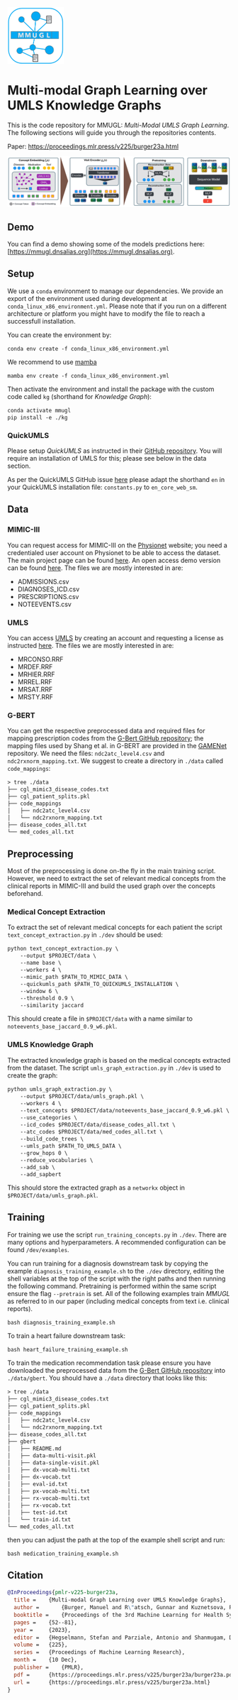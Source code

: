 <img src="./images/logo.png" height="128" width="128" >

# Multi-modal Graph Learning over UMLS Knowledge Graphs

This is the code repository for MMUGL: *Multi-Modal UMLS Graph Learning*. The following sections will guide you through the repositories contents.

Paper: https://proceedings.mlr.press/v225/burger23a.html

![Model Architecture](./images/architecture_wide.png)

## Demo

You can find a demo showing some of the models predictions here: [https://mmugl.dnsalias.org](https://mmugl.dnsalias.org).

## Setup

We use a `conda` environment to manage our dependencies. We provide an export of the environment used during development at `conda_linux_x86_environment.yml`. Please note that if you run on a different architecture or platform you might have to modify the file to reach a successfull installation.

You can create the environment by:
```
conda env create -f conda_linux_x86_environment.yml
```

We recommend to use [mamba](https://mamba.readthedocs.io/en/latest/installation.html)
```
mamba env create -f conda_linux_x86_environment.yml
```

Then activate the environment and install the package with the custom code called `kg` (shorthand for *Knowledge Graph*):
```
conda activate mmugl
pip install -e ./kg
```

### QuickUMLS

Please setup *QuickUMLS* as instructed in their [GitHub repository](https://github.com/Georgetown-IR-Lab/QuickUMLS). You will require an installation
of UMLS for this; please see below in the data section.

As per the QuickUMLS GitHub issue [here](https://github.com/Georgetown-IR-Lab/QuickUMLS/issues/68) please adapt
the shorthand `en` in your QuickUMLS installation file: `constants.py` to `en_core_web_sm`.


## Data

### MIMIC-III

You can request access for MIMIC-III on the [Physionet](https://physionet.org/content/mimiciii/1.4/) website; you need a credentialed user account on Physionet to be able to access the dataset. The main project page can be found [here](https://mimic.mit.edu). An open access demo version can be found [here](https://physionet.org/content/mimiciii-demo/1.4/). The files we are mostly interested in are:

- ADMISSIONS.csv
- DIAGNOSES_ICD.csv
- PRESCRIPTIONS.csv
- NOTEEVENTS.csv

### UMLS

You can access [UMLS](https://www.nlm.nih.gov/research/umls/index.html) by creating an account and requesting a license as instructed [here](https://www.nlm.nih.gov/databases/umls.html).
The files we are mostly interested in are:

- MRCONSO.RRF
- MRDEF.RRF
- MRHIER.RRF
- MRREL.RRF
- MRSAT.RRF
- MRSTY.RRF

### G-BERT

You can get the respective preprocessed data and required files for mapping prescription codes from the [G-Bert GitHub repository](https://github.com/jshang123/G-Bert); the mapping files used by Shang et al.
in G-BERT are provided in the [GAMENet](https://github.com/sjy1203/GAMENet/tree/master/data) repository. We need the files: `ndc2atc_level4.csv` and `ndc2rxnorm_mapping.txt`.
We suggest to create a directory in `./data` called `code_mappings`:

```
> tree ./data
├── cgl_mimic3_disease_codes.txt
├── cgl_patient_splits.pkl
├── code_mappings
│   ├── ndc2atc_level4.csv
│   └── ndc2rxnorm_mapping.txt
├── disease_codes_all.txt
└── med_codes_all.txt
```

## Preprocessing

Most of the preprocessing is done on-the fly in the main training script. However, we need to extract the set
of relevant medical concepts from the clinical reports in MIMIC-III and build the used graph over the concepts
beforehand.

### Medical Concept Extraction

To extract the set of relevant medical concepts for each patient the script `text_concept_extraction.py` in `./dev` should be used:
```
python text_concept_extraction.py \
    --output $PROJECT/data \
    --name base \
    --workers 4 \
    --mimic_path $PATH_TO_MIMIC_DATA \
    --quickumls_path $PATH_TO_QUICKUMLS_INSTALLATION \
    --window 6 \
    --threshold 0.9 \
    --similarity jaccard
```
This should create a file in `$PROJECT/data` with a name similar to `noteevents_base_jaccard_0.9_w6.pkl`.

### UMLS Knowledge Graph

The extracted knowledge graph is based on the medical concepts extracted from the dataset. The script
`umls_graph_extraction.py` in `./dev` is used to create the graph:
```
python umls_graph_extraction.py \
    --output $PROJECT/data/umls_graph.pkl \
    --workers 4 \
    --text_concepts $PROJECT/data/noteevents_base_jaccard_0.9_w6.pkl \
    --use_categories \
    --icd_codes $PROJECT/data/disease_codes_all.txt \
    --atc_codes $PROJECT/data/med_codes_all.txt \
    --build_code_trees \
    --umls_path $PATH_TO_UMLS_DATA \
    --grow_hops 0 \
    --reduce_vocabularies \
    --add_sab \
    --add_sapbert
```
This should store the extracted graph as a `networkx` object in `$PROJECT/data/umls_graph.pkl`.

## Training

For training we use the script `run_training_concepts.py` in `./dev`. There are many options and hyperparameters. A recommended configuration can be found `/dev/examples`.

You can run training for a diagnosis downstream task by copying the example `diagnosis_training_example.sh` to the `./dev` directory, editing
the shell variables at the top of the script with the right paths
 and then running the following command. Pretraining is performed
 within the same script ensure the flag `--pretrain` is set. All
 of the following examples train *MMUGL* as referred to
 in our paper (including medical concepts from text i.e. clinical reports).

```
bash diagnosis_training_example.sh
```

To train a heart failure downstream task:

```
bash heart_failure_training_example.sh
```

To train the medication recommendation task please ensure you have downloaded the
preprocessed data from the [G-Bert GitHub repository](https://github.com/jshang123/G-Bert) into `./data/gbert`.
You should have a `./data` directory that looks like this:

```
> tree ./data
├── cgl_mimic3_disease_codes.txt
├── cgl_patient_splits.pkl
├── code_mappings
│   ├── ndc2atc_level4.csv
│   └── ndc2rxnorm_mapping.txt
├── disease_codes_all.txt
├── gbert
│   ├── README.md
│   ├── data-multi-visit.pkl
│   ├── data-single-visit.pkl
│   ├── dx-vocab-multi.txt
│   ├── dx-vocab.txt
│   ├── eval-id.txt
│   ├── px-vocab-multi.txt
│   ├── rx-vocab-multi.txt
│   ├── rx-vocab.txt
│   ├── test-id.txt
│   └── train-id.txt
└── med_codes_all.txt
```

then you can adjust the path at the top of the example shell script and run:

```
bash medication_training_example.sh
```

## Citation

```bibtex
@InProceedings{pmlr-v225-burger23a,
  title = 	 {Multi-modal Graph Learning over UMLS Knowledge Graphs},
  author =       {Burger, Manuel and R\"atsch, Gunnar and Kuznetsova, Rita},
  booktitle = 	 {Proceedings of the 3rd Machine Learning for Health Symposium},
  pages = 	 {52--81},
  year = 	 {2023},
  editor = 	 {Hegselmann, Stefan and Parziale, Antonio and Shanmugam, Divya and Tang, Shengpu and Asiedu, Mercy Nyamewaa and Chang, Serina and Hartvigsen, Tom and Singh, Harvineet},
  volume = 	 {225},
  series = 	 {Proceedings of Machine Learning Research},
  month = 	 {10 Dec},
  publisher =    {PMLR},
  pdf = 	 {https://proceedings.mlr.press/v225/burger23a/burger23a.pdf},
  url = 	 {https://proceedings.mlr.press/v225/burger23a.html}
}
```
